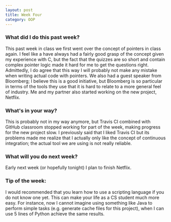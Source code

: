 ```yaml
---
layout: post
title: Week Four
category: OOP
---
```


### What did I do this past week?
This past week in class we first went over the concept of pointers in class again. I feel like a have always had a fairly good grasp of the concept given my experience with C, but the fact that the quizzes are so short and contain complex pointer logic made it hard for me to get the questions right. Admittedly, I do agree that this way I will probably not make any mistake when writing actual code with pointers. We also had a guest speaker from Bloomberg; I believe this is a good initiative, but Bloomberg is so particular in terms of the tools they use that it is hard to relate to a more general feel of industry. Me and my partner also started working on the new project, Netflix.

### What's in your way?
This is probably not in my way anymore, but Travis CI combined with GitHub classroom stopped working for part of the week, making progress for the new project slow. I previously said that I liked Travis CI but its problems made me realize that I actually only like the concept of continuous integration; the actual tool we are using is not really reliable.

### What will you do next week?
Early next week (or hopefully tonight) I plan to finish Netflix.

### Tip of the week:
I would recommended that you learn how to use a scripting language if you do not know one yet. This can make your life as a CS student much more easy. For instance, now I cannot imagine using something like Java to perform simple tasks (e.g. generate cache files for this project), when I can use 5 lines of Python achieve the same results.

